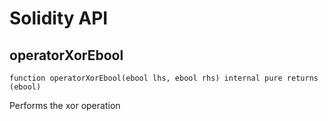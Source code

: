 # Solidity API

## operatorXorEbool

```solidity
function operatorXorEbool(ebool lhs, ebool rhs) internal pure returns (ebool)
```

Performs the xor operation

